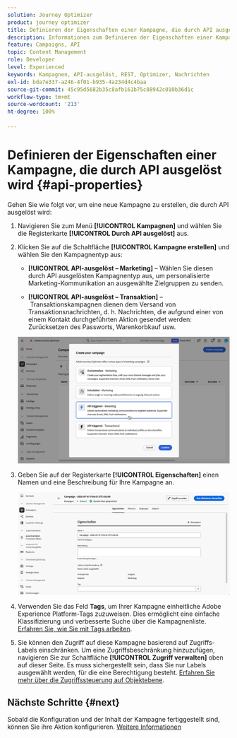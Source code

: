 ```yaml
---
solution: Journey Optimizer
product: journey optimizer
title: Definieren der Eigenschaften einer Kampagne, die durch API ausgelöst wird
description: Informationen zum Definieren der Eigenschaften einer Kampagne, die durch API ausgelöst wird.
feature: Campaigns, API
topic: Content Management
role: Developer
level: Experienced
keywords: Kampagnen, API-ausgelöst, REST, Optimizer, Nachrichten
exl-id: bda7e337-a246-4f01-b935-4a234d4c4baa
source-git-commit: 45c95d5682b35c8afb161b75c88942c010b36d1c
workflow-type: tm+mt
source-wordcount: '213'
ht-degree: 100%

---
```


# Definieren der Eigenschaften einer Kampagne, die durch API ausgelöst wird {#api-properties}

Gehen Sie wie folgt vor, um eine neue Kampagne zu erstellen, die durch API ausgelöst wird:

1. Navigieren Sie zum Menü **[!UICONTROL Kampagnen]** und wählen Sie die Registerkarte **[!UICONTROL Durch API ausgelöst]** aus.

1. Klicken Sie auf die Schaltfläche **[!UICONTROL Kampagne erstellen]** und wählen Sie den Kampagnentyp aus:

   * **[!UICONTROL API-ausgelöst – Marketing]** – Wählen Sie diesen durch API ausgelösten Kampagnentyp aus, um personalisierte Marketing-Kommunikation an ausgewählte Zielgruppen zu senden.

   * **[!UICONTROL API-ausgelöst – Transaktion]** – Transaktionskampagnen dienen dem Versand von Transaktionsnachrichten, d. h. Nachrichten, die aufgrund einer von einem Kontakt durchgeführten Aktion gesendet werden: Zurücksetzen des Passworts, Warenkorbkauf usw.

   ![](assets/api-triggered-modal.png)

1. Geben Sie auf der Registerkarte **[!UICONTROL Eigenschaften]** einen Namen und eine Beschreibung für Ihre Kampagne an.

   ![](assets/create-campaign-properties.png)

1. Verwenden Sie das Feld **Tags**, um Ihrer Kampagne einheitliche Adobe Experience Platform-Tags zuzuweisen. Dies ermöglicht eine einfache Klassifizierung und verbesserte Suche über die Kampagnenliste. [Erfahren Sie, wie Sie mit Tags arbeiten](../start/search-filter-categorize.md#tags).

1. Sie können den Zugriff auf diese Kampagne basierend auf Zugriffs-Labels einschränken. Um eine Zugriffsbeschränkung hinzuzufügen, navigieren Sie zur Schaltfläche **[!UICONTROL Zugriff verwalten]** oben auf dieser Seite. Es muss sichergestellt sein, dass Sie nur Labels ausgewählt werden, für die eine Berechtigung besteht. [Erfahren Sie mehr über die Zugriffssteuerung auf Objektebene](../administration/object-based-access.md).

## Nächste Schritte {#next}

Sobald die Konfiguration und der Inhalt der Kampagne fertiggestellt sind, können Sie ihre Aktion konfigurieren. [Weitere Informationen](api-triggered-campaign-action.md)
